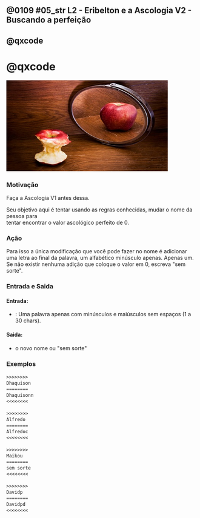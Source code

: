 ## @0109 #05_str L2 - Eribelton e a Ascologia V2 - Buscando a perfeição
## @qxcode
# @qxcode

![](capa.jpg)

### Motivação

Faça a Ascologia V1 antes dessa.

Seu objetivo aqui é tentar usando as regras conhecidas, mudar o nome da pessoa para  
tentar encontrar o valor ascológico perfeito de 0.

### Ação

Para isso a única modificação que você pode fazer no nome é adicionar uma letra ao
final da palavra, um alfabético minúsculo apenas. Apenas um. Se não existir
nenhuma adição que coloque o valor em 0, escreva "sem sorte".

### Entrada e Saida

#### Entrada:

*   : Uma palavra apenas com minúsculos e maiúsculos sem espaços (1 a 30 chars).

#### Saida:

*   o novo nome ou "sem sorte"

### Exemplos

```
>>>>>>>>
Dhaquison
========
Dhaquisonn
<<<<<<<<

>>>>>>>>
Alfredo
========
Alfredoc
<<<<<<<<

>>>>>>>>
Maikou
========
sem sorte
<<<<<<<<

>>>>>>>>
Davidp
========
Davidpd
<<<<<<<<
```

<!---
>>>>>>>> 01
Ana
========
sem sorte
<<<<<<<<

>>>>>>>> 02
David
========
Davidp
<<<<<<<<

>>>>>>>> 03
Ticiany
========
sem sorte
<<<<<<<<
--->